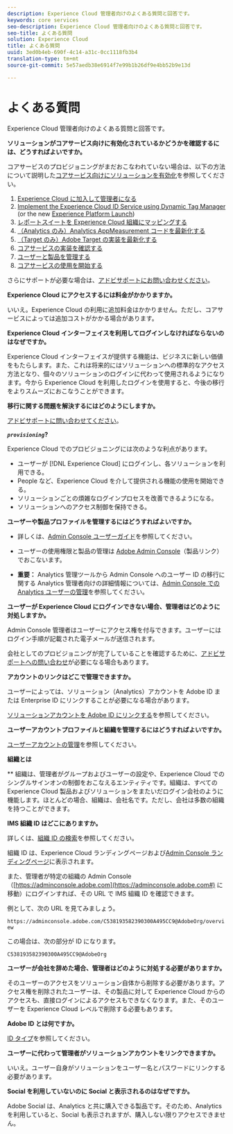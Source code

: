 ```yaml
---
description: Experience Cloud 管理者向けのよくある質問と回答です。
keywords: core services
seo-description: Experience Cloud 管理者向けのよくある質問と回答です。
seo-title: よくある質問
solution: Experience Cloud
title: よくある質問
uuid: 3ed0b4eb-690f-4c14-a31c-0cc1118fb3b4
translation-type: tm+mt
source-git-commit: 5e57aedb38e6914f7e99b1b26df9e4bb52b9e13d

---
```



# よくある質問

Experience Cloud 管理者向けのよくある質問と回答です。

**ソリューションがコアサービス向けに有効化されているかどうかを確認するには、どうすればよいですか。**

コアサービスのプロビジョニングがまだおこなわれていない場合は、以下の方法について説明した[コアサービス向けにソリューションを有効化](../core-services/core-services.md#concept_07ED1D5C64234E77976E6D572E78FB9C)を参照してください。


1. [Experience Cloud に加入して管理者になる](../core-services/core-services.md#section_2423F0BD3DF642658103310EE5EA6154)
1. [Implement the Experience Cloud ID Service using Dynamic Tag Manager](../core-services/core-services.md#section_3C9F6DF37C654D939625BB4D485E4354) (or the new [Experience Platform Launch](https://docs.adobe.com/content/help/en/launch/using/intro/get-started/quick-start.html))
1. [レポートスイートを Experience Cloud 組織にマッピングする](../core-services/core-services.md#concept_apg_zq2_rw)
1. [（Analytics のみ）Analytics AppMeasurement コードを最新化する](../core-services/core-services.md#section_1798D9D0F05C47E29816AC4EEB9A0913)
1. [（Target のみ）Adobe Target の実装を最新化する](../core-services/core-services.md#section_C2F4493C7A36406DAE2266B429A4BD24)
1. [コアサービスの実装を確認する](../core-services/core-services.md#section_E641782A0F4F44AF8C9C91216BE330D5)
1. [ユーザーと製品を管理する](../core-services/core-services.md#section_B6E95F4E0E12483CB9DA99CBC0C5A4AF)
1. [コアサービスの使用を開始する](../core-services/core-services.md#section_960C06093623462E8EA247B3E97274A1)




さらにサポートが必要な場合は、[アドビサポートにお問い合わせください](https://helpx.adobe.com/marketing-cloud/contact-support.html)。

**Experience Cloud にアクセスするには料金がかかりますか。**

いいえ。Experience Cloud の利用に追加料金はかかりません。ただし、コアサービスによっては追加コストがかかる場合があります。

**Experience Cloud インターフェイスを利用してログインしなければならないのはなぜですか。**

Experience Cloud インターフェイスが提供する機能は、ビジネスに新しい価値をもたらします。また、これは将来的にはソリューションへの標準的なアクセス方法となり、個々のソリューションのログインに代わって使用されるようになります。今から Experience Cloud を利用したログインを使用すると、今後の移行をよりスムーズにおこなうことができます。

**移行に関する問題を解決するにはどのようにしますか。**

[アドビサポートに問い合わせてください](https://helpx.adobe.com/marketing-cloud/contact-support.html)。

***`provisioning`*?**

Experience Cloud でのプロビジョニングには次のような利点があります。

* ユーザーが [!DNL Experience Cloud] にログインし、各ソリューションを利用できる。
* People など、Experience Cloud を介して提供される機能の使用を開始できる。
* ソリューションごとの煩雑なログインプロセスを改善できるようになる。
* ソリューションへのアクセス制御を保持できる。

**ユーザーや製品プロファイルを管理するにはどうすればよいですか。**

* 詳しくは、[Admin Console ユーザーガイド](https://helpx.adobe.com/enterprise/administering/user-guide.html)を参照してください。

* ユーザーの使用権限と製品の管理は [Adobe Admin Console](https://adminconsole.adobe.com/enterprise)（製品リンク）でおこないます。

* **重要：** Analytics 管理ツールから Admin Console へのユーザー ID の移行に関する Analytics 管理者向けの詳細情報については、[Admin Console での Analytics ユーザーの管理](https://docs.adobe.com/content/help/en/analytics/admin/user-product-management/user-management/migrate-users/c-migration-tool.html)を参照してください。

**ユーザーが Experience Cloud にログインできない場合、管理者はどのように対処しますか。**

Admin Console 管理者はユーザーにアクセス権を付与できます。ユーザーにはログイン手順が記載された電子メールが送信されます。

会社としてのプロビジョニングが完了していることを確認するために、[アドビサポートへの問い合わせ](https://helpx.adobe.com/marketing-cloud/contact-support.html)が必要になる場合もあります。

**アカウントのリンクはどこで管理できますか。**

ユーザーによっては、ソリューション（Analytics）アカウントを Adobe ID または Enterprise ID にリンクすることが必要になる場合があります。

[ソリューションアカウントを Adobe ID にリンクする](../admin-getting-started/organizations.md#task_FD389E78640848919E247AC5E95B8369)を参照してください。

**ユーザーアカウントプロファイルと組織を管理するにはどうすればよいですか。**

[ユーザーアカウントの管理](../admin-getting-started/organizations.md#topic_C31CB834F109465A82ED57FF0563B3F1)を参照してください。

**組織とは**

** 組織は、管理者がグループおよびユーザーの設定や、Experience Cloud でのシングルサインオンの制御をおこなえるエンティティです。組織は、すべての Experience Cloud 製品およびソリューションをまたいだログイン会社のように機能します。ほとんどの場合、組織は、会社名です。ただし、会社は多数の組織を持つことができます。

**IMS 組織 ID はどこにありますか。**

詳しくは、[組織 ID の検索](organizations.md)を参照してください。

組織 ID は、Experience Cloud ランディングページおよび[Admin Console ランディングページ](https://adminconsole.adobe.com)に表示されます。

また、管理者が特定の組織の Admin Console（[https://adminconsole.adobe.com](https://adminconsole.adobe.com#) に移動）にログインすれば、その URL で IMS 組織 ID を確認できます。

例として、次の URL を見てみましょう。

`https://adminconsole.adobe.com/C538193582390300A495CC9@AdobeOrg/overview`

この場合は、次の部分が ID になります。

`C538193582390300A495CC9@AdobeOrg`

**ユーザーが会社を辞めた場合、管理者はどのように対処する必要がありますか。**

そのユーザーのアクセスをソリューション自体から削除する必要があります。アクセス権を削除されたユーザーは、その製品に対して Experience Cloud からのアクセスも、直接ログインによるアクセスもできなくなります。また、そのユーザーを Experience Cloud レベルで削除する必要もあります。

**Adobe ID とは何ですか。**

[ID タイプ](https://helpx.adobe.com/enterprise/help/identity.html)を参照してください。

**ユーザーに代わって管理者がソリューションアカウントをリンクできますか。**

いいえ。ユーザー自身がソリューションをユーザー名とパスワードにリンクする必要があります。

**Social を利用していないのに Social と表示されるのはなぜですか。**

Adobe Social は、Analytics と共に購入できる製品です。そのため、Analytics を利用していると、Social も表示されますが、購入しない限りアクセスできません。